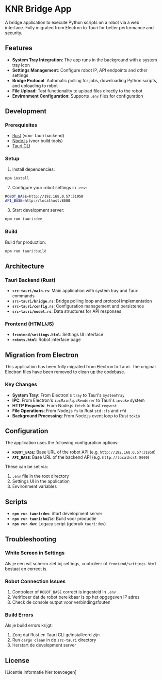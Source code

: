 # KNR Bridge App

A bridge application to execute Python scripts on a robot via a web interface. Fully migrated from Electron to Tauri for better performance and security.

## Features

- **System Tray Integration**: The app runs in the background with a system tray icon
- **Settings Management**: Configure robot IP, API endpoints and other settings
- **Bridge Protocol**: Automatic polling for jobs, downloading Python scripts, and uploading to robot
- **File Upload**: Test functionality to upload files directly to the robot
- **Environment Configuration**: Supports `.env` files for configuration

## Development

### Prerequisites

- [Rust](https://rustup.rs/) (voor Tauri backend)
- [Node.js](https://nodejs.org/) (voor build tools)
- [Tauri CLI](https://tauri.app/v1/guides/getting-started/prerequisites)

### Setup

1. Install dependencies:
```bash
npm install
```

2. Configure your robot settings in `.env`:
```bash
ROBOT_BASE=http://192.168.0.57:31950
API_BASE=http://localhost:8000
```

3. Start development server:
```bash
npm run tauri:dev
```

### Build

Build for production:
```bash
npm run tauri:build
```

## Architecture

### Tauri Backend (Rust)

- **`src-tauri/main.rs`**: Main application with system tray and Tauri commands
- **`src-tauri/bridge.rs`**: Bridge polling loop and protocol implementation
- **`src-tauri/config.rs`**: Configuration management and persistence
- **`src-tauri/model.rs`**: Data structures for API responses

### Frontend (HTML/JS)

- **`frontend/settings.html`**: Settings UI interface
- **`robots.html`**: Robot interface page

## Migration from Electron

This application has been fully migrated from Electron to Tauri. The original Electron files have been removed to clean up the codebase.

### Key Changes

- **System Tray**: From Electron's `tray` to Tauri's `SystemTray`
- **IPC**: From Electron's `ipcMain`/`ipcRenderer` to Tauri's `invoke` system
- **HTTP Requests**: From Node.js `fetch` to Rust `reqwest`
- **File Operations**: From Node.js `fs` to Rust `std::fs` and `rfd`
- **Background Processing**: From Node.js event loop to Rust `tokio`

## Configuration

The application uses the following configuration options:

- **`ROBOT_BASE`**: Base URL of the robot API (e.g. `http://192.168.0.57:31950`)
- **`API_BASE`**: Base URL of the backend API (e.g. `http://localhost:8000`)

These can be set via:
1. `.env` file in the root directory
2. Settings UI in the application
3. Environment variables

## Scripts

- **`npm run tauri:dev`**: Start development server
- **`npm run tauri:build`**: Build voor productie
- **`npm run dev`**: Legacy script (gebruik `tauri:dev`)

## Troubleshooting

### White Screen in Settings

Als je een wit scherm ziet bij settings, controleer of `frontend/settings.html` bestaat en correct is.

### Robot Connection Issues

1. Controleer of `ROBOT_BASE` correct is ingesteld in `.env`
2. Verificeer dat de robot bereikbaar is op het opgegeven IP adres
3. Check de console output voor verbindingsfouten

### Build Errors

Als je build errors krijgt:
1. Zorg dat Rust en Tauri CLI geïnstalleerd zijn
2. Run `cargo clean` in de `src-tauri` directory
3. Herstart de development server

## License

[Licentie informatie hier toevoegen]
